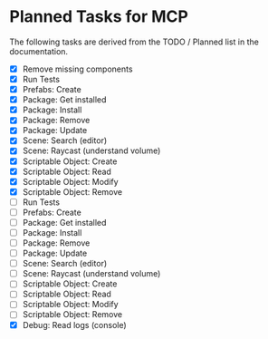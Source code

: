 # Planned Tasks for MCP

The following tasks are derived from the TODO / Planned list in the documentation.

- [x] Remove missing components
 - [x] Run Tests
- [x] Prefabs: Create
- [x] Package: Get installed
- [x] Package: Install
- [x] Package: Remove
- [x] Package: Update
- [x] Scene: Search (editor)
- [x] Scene: Raycast (understand volume)
- [x] Scriptable Object: Create
- [x] Scriptable Object: Read
- [x] Scriptable Object: Modify
- [x] Scriptable Object: Remove
- [ ] Run Tests
- [ ] Prefabs: Create
- [ ] Package: Get installed
- [ ] Package: Install
- [ ] Package: Remove
- [ ] Package: Update
- [ ] Scene: Search (editor)
- [ ] Scene: Raycast (understand volume)
- [ ] Scriptable Object: Create
- [ ] Scriptable Object: Read
- [ ] Scriptable Object: Modify
- [ ] Scriptable Object: Remove
- [x] Debug: Read logs (console)
